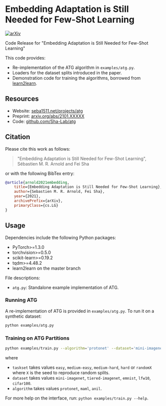 # Embedding Adaptation is Still Needed for Few-Shot Learning

[![arXiv](https://img.shields.io/badge/arXiv-2101.XXXXX-b31b1b.svg)](https://arxiv.org/abs/2101.XXXXX)

Code Release for "Embedding Adaptation is Still Needed for Few-Shot Learning"

This code provides:

* Re-implementation of the ATG algorithm in `examples/atg.py`.
* Loaders for the dataset splits introduced in the paper.
* Demonstration code for training the algorithms, borrowed from [learn2learn](https://github.com/learnables/learn2learn).

## Resources

* Website: [seba1511.net/projects/atg](seba1511.net/projects/atg)
* Preprint: [arxiv.org/abs/2101.XXXXX](https://arxiv.org/abs/2101.XXXXX)
* Code: [github.com/Sha-Lab/atg](https://github.com/Sha-Lab/atg)

## Citation

Please cite this work as follows:

> "Embedding Adaptation is Still Needed for Few-Shot Learning", Sébastien M. R. Arnold and Fei Sha

or with the following BibTex entry:

~~~bibtex
@article{arnold2021embedding,
    title={Embedding Adaptation is Still Needed for Few-Shot Learning},
    author={Sebastien M. R. Arnold, Fei Sha},
    year={2021},
    archivePrefix={arXiv},
    primaryClass={cs.LG}
}
~~~

## Usage

Dependencies include the following Python packages:

* PyTorch>=1.3.0
* torchvision>=0.5.0
* scikit-learn>=0.19.2
* tqdm>=4.48.2
* learn2learn on the master branch

File descriptions:

* `atg.py`: Standalone example implementation of ATG.

### Running ATG

A re-implementation of ATG is provided in `examples/atg.py`. To run it on a synthetic dataset:

```bash
python examples/atg.py
```

### Training on ATG Partitions

~~~bash
python examples/train.py --algorithm='protonet' --dataset='mini-imagenet' --taskset='original'
~~~

where

* `taskset` takes values `easy`, `medium-easy`, `medium-hard`, `hard` or `randomX` where `X` is the seed to reproduce random splits.
* `dataset` takes values `mini-imagenet`, `tiered-imagenet`, `emnist`, `lfw10`, `cifar100`.
* `algorithm` takes values `protonet`, `maml`, `anil`.

For more help on the interface, run: `python examples/train.py --help`.

